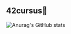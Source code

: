 ## 42cursus🌱




















![Anurag's GitHub stats](https://github-readme-stats.vercel.app/api?username=anuraghazra&theme=dark&show_icons=true)
